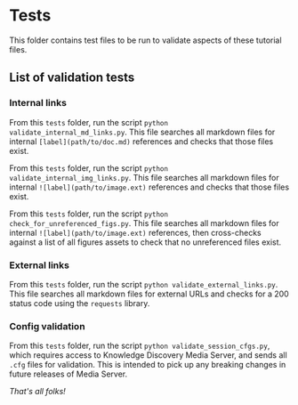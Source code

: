 # Tests

This folder contains test files to be run to validate aspects of these tutorial files.

## List of validation tests

### Internal links

From this `tests` folder, run the script `python validate_internal_md_links.py`.  This file searches all markdown files for internal `[label](path/to/doc.md)` references and checks that those files exist.

From this `tests` folder, run the script `python validate_internal_img_links.py`.  This file searches all markdown files for internal `![label](path/to/image.ext)` references and checks that those files exist.

From this `tests` folder, run the script `python check_for_unreferenced_figs.py`. This file searches all markdown files for internal `![label](path/to/image.ext)` references, then cross-checks against a list of all figures assets to check that no unreferenced files exist.

### External links

From this `tests` folder, run the script `python validate_external_links.py`.  This file searches all markdown files for external URLs and checks for a 200 status code using the `requests` library.

### Config validation

From this `tests` folder, run the script `python validate_session_cfgs.py`, which requires access to Knowledge Discovery Media Server, and sends all `.cfg` files for validation. This is intended to pick up any breaking changes in future releases of Media Server.

*That's all folks!*
